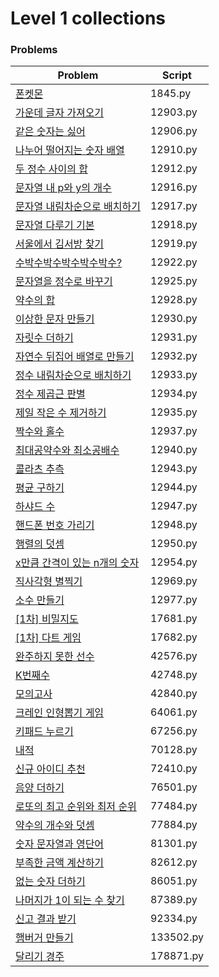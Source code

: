 # Level 1 collections

### Problems

|Problem|Script|
|---|---|
| [폰켓몬](https://programmers.co.kr/learn/courses/30/lessons/1845) | 1845.py |
| [가운데 글자 가져오기](https://programmers.co.kr/learn/courses/30/lessons/12903) | 12903.py |
| [같은 숫자는 싫어](https://programmers.co.kr/learn/courses/30/lessons/12906) | 12906.py |
| [나누어 떨어지는 숫자 배열](https://programmers.co.kr/learn/courses/30/lessons/12910) | 12910.py |
| [두 정수 사이의 합](https://programmers.co.kr/learn/courses/30/lessons/12912) | 12912.py |
| [문자열 내 p와 y의 개수](https://programmers.co.kr/learn/courses/30/lessons/12916) | 12916.py |
| [문자열 내림차순으로 배치하기](https://programmers.co.kr/learn/courses/30/lessons/12917) | 12917.py |
| [문자열 다루기 기본](https://programmers.co.kr/learn/courses/30/lessons/12918) | 12918.py |
| [서울에서 김서방 찾기](https://programmers.co.kr/learn/courses/30/lessons/12919) | 12919.py |
| [수박수박수박수박수박수?](https://programmers.co.kr/learn/courses/30/lessons/12922) | 12922.py |
| [문자열을 정수로 바꾸기](https://programmers.co.kr/learn/courses/30/lessons/12925) | 12925.py |
| [약수의 합](https://programmers.co.kr/learn/courses/30/lessons/12928) | 12928.py |
| [이상한 문자 만들기](https://programmers.co.kr/learn/courses/30/lessons/12930) | 12930.py |
| [자릿수 더하기](https://programmers.co.kr/learn/courses/30/lessons/12931) | 12931.py |
| [자연수 뒤집어 배열로 만들기](https://programmers.co.kr/learn/courses/30/lessons/12932) | 12932.py |
| [정수 내림차순으로 배치하기](https://programmers.co.kr/learn/courses/30/lessons/12933) | 12933.py |
| [정수 제곱근 판별](https://programmers.co.kr/learn/courses/30/lessons/12934) | 12934.py |
| [제일 작은 수 제거하기](https://programmers.co.kr/learn/courses/30/lessons/12935) | 12935.py |
| [짝수와 홀수](https://programmers.co.kr/learn/courses/30/lessons/12937) | 12937.py |
| [최대공약수와 최소공배수](https://programmers.co.kr/learn/courses/30/lessons/12940) | 12940.py |
| [콜라츠 추측](https://programmers.co.kr/learn/courses/30/lessons/12943) | 12943.py |
| [평균 구하기](https://programmers.co.kr/learn/courses/30/lessons/12944) | 12944.py |
| [하샤드 수](https://programmers.co.kr/learn/courses/30/lessons/12947) | 12947.py |
| [핸드폰 번호 가리기](https://programmers.co.kr/learn/courses/30/lessons/12948) | 12948.py |
| [행렬의 덧셈](https://programmers.co.kr/learn/courses/30/lessons/12950) | 12950.py |
| [x만큼 간격이 있는 n개의 숫자](https://programmers.co.kr/learn/courses/30/lessons/12954) | 12954.py |
| [직사각형 별찍기](https://programmers.co.kr/learn/courses/30/lessons/12969) | 12969.py |
| [소수 만들기](https://programmers.co.kr/learn/courses/30/lessons/12977) | 12977.py |
| [\[1차\] 비밀지도](https://programmers.co.kr/learn/courses/30/lessons/17681) | 17681.py |
| [\[1차\] 다트 게임](https://programmers.co.kr/learn/courses/30/lessons/17682) | 17682.py |
| [완주하지 못한 선수](https://programmers.co.kr/learn/courses/30/lessons/42576) | 42576.py |
| [K번째수](https://programmers.co.kr/learn/courses/30/lessons/42748) | 42748.py |
| [모의고사](https://programmers.co.kr/learn/courses/30/lessons/42840) | 42840.py |
| [크레인 인형뽑기 게임](https://programmers.co.kr/learn/courses/30/lessons/64061) | 64061.py |
| [키패드 누르기](https://programmers.co.kr/learn/courses/30/lessons/67256) | 67256.py |
| [내적](https://programmers.co.kr/learn/courses/30/lessons/70128) | 70128.py |
| [신규 아이디 추천](https://programmers.co.kr/learn/courses/30/lessons/72410) | 72410.py |
| [음양 더하기](https://programmers.co.kr/learn/courses/30/lessons/76501) | 76501.py |
| [로또의 최고 순위와 최저 순위](https://programmers.co.kr/learn/courses/30/lessons/77484) | 77484.py |
| [약수의 개수와 덧셈](https://programmers.co.kr/learn/courses/30/lessons/77884) | 77884.py |
| [숫자 문자열과 영단어](https://programmers.co.kr/learn/courses/30/lessons/81301) | 81301.py |
| [부족한 금액 계산하기](https://programmers.co.kr/learn/courses/30/lessons/82612) | 82612.py |
| [없는 숫자 더하기](https://programmers.co.kr/learn/courses/30/lessons/86051) | 86051.py |
| [나머지가 1이 되는 수 찾기](https://programmers.co.kr/learn/courses/30/lessons/87389) | 87389.py |
| [신고 결과 받기](https://programmers.co.kr/learn/courses/30/lessons/92334) | 92334.py |
| [햄버거 만들기](https://programmers.co.kr/learn/courses/30/lessons/133502) | 133502.py |
| [달리기 경주](https://programmers.co.kr/learn/courses/30/lessons/178871) | 178871.py |

